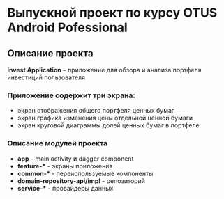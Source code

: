 # Выпускной проект по курсу OTUS Android Pofessional

## Описание проекта

**Invest Application** – приложение для обзора и анализа портфеля инвестиций пользователя

### Приложение содержит три экрана:
- экран отображения общего портфеля ценных бумаг
- экран графика изменения цены отдельной ценной бумаги
- экран круговой диаграммы долей ценных бумаг в портфеле

### Описание модулей проекта
- **app** - main activity и dagger component
- **feature-\*** - экраны приложения
- **common-\*** - переиспользуемые компоненты
- **domain-repository-api/impl** - репозиторий
- **service-\*** - провайдеры данных
